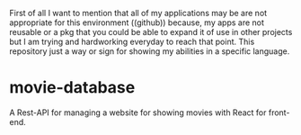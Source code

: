 First of all I want to mention that all of my applications may be are not
appropriate for this environment ((github)) because, my apps are not reusable or a pkg
that you could be able to expand it of use in other projects but I am trying and hardworking
everyday to reach that point.
This repository just a way or sign for showing my abilities in a specific language.


# movie-database
A Rest-API for managing a website for showing movies with React for front-end.
